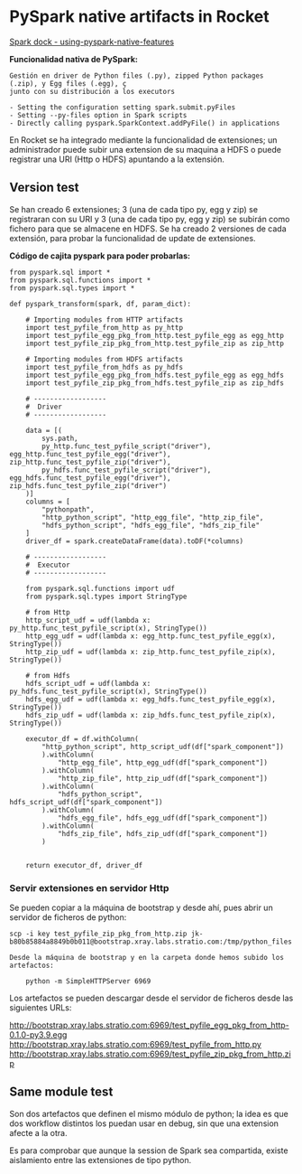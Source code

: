 # PySpark native artifacts in Rocket

[Spark dock - using-pyspark-native-features](https://spark.apache.org/docs/3.1.1/api/python/user_guide/python_packaging.html#using-pyspark-native-features)

**Funcionalidad nativa de PySpark:**
 
    Gestión en driver de Python files (.py), zipped Python packages (.zip), y Egg files (.egg), ç
    junto con su distribución a los executors
    
    - Setting the configuration setting spark.submit.pyFiles
    - Setting --py-files option in Spark scripts
    - Directly calling pyspark.SparkContext.addPyFile() in applications


En Rocket se ha integrado mediante la funcionalidad de extensiones; un
administrador puede subir una extension de su maquina a HDFS o puede
registrar una URI (Http o HDFS) apuntando a la extensión.

## Version test

Se han creado 6 extensiones; 3 (una de cada tipo py, egg y zip) se registraran con su URI y 3 (una de cada tipo py, egg y zip) se subirán como fichero para que se almacene en HDFS.
Se ha creado 2 versiones de cada extensión, para probar la funcionalidad de update de extensiones.

**Código de cajita pyspark para poder probarlas:**

```
from pyspark.sql import *
from pyspark.sql.functions import *
from pyspark.sql.types import *

def pyspark_transform(spark, df, param_dict):

    # Importing modules from HTTP artifacts
    import test_pyfile_from_http as py_http
    import test_pyfile_egg_pkg_from_http.test_pyfile_egg as egg_http
    import test_pyfile_zip_pkg_from_http.test_pyfile_zip as zip_http

    # Importing modules from HDFS artifacts
    import test_pyfile_from_hdfs as py_hdfs
    import test_pyfile_egg_pkg_from_hdfs.test_pyfile_egg as egg_hdfs
    import test_pyfile_zip_pkg_from_hdfs.test_pyfile_zip as zip_hdfs

    # ------------------
    #  Driver
    # ------------------

    data = [(
        sys.path, 
        py_http.func_test_pyfile_script("driver"), egg_http.func_test_pyfile_egg("driver"), zip_http.func_test_pyfile_zip("driver"),
        py_hdfs.func_test_pyfile_script("driver"), egg_hdfs.func_test_pyfile_egg("driver"), zip_hdfs.func_test_pyfile_zip("driver")
    )]
    columns = [
        "pythonpath",
        "http_python_script", "http_egg_file", "http_zip_file",
        "hdfs_python_script", "hdfs_egg_file", "hdfs_zip_file"
    ]
    driver_df = spark.createDataFrame(data).toDF(*columns)

    # ------------------
    #  Executor
    # ------------------

    from pyspark.sql.functions import udf
    from pyspark.sql.types import StringType
   
    # from Http
    http_script_udf = udf(lambda x: py_http.func_test_pyfile_script(x), StringType())
    http_egg_udf = udf(lambda x: egg_http.func_test_pyfile_egg(x), StringType())
    http_zip_udf = udf(lambda x: zip_http.func_test_pyfile_zip(x), StringType())

    # from Hdfs
    hdfs_script_udf = udf(lambda x: py_hdfs.func_test_pyfile_script(x), StringType())
    hdfs_egg_udf = udf(lambda x: egg_hdfs.func_test_pyfile_egg(x), StringType())
    hdfs_zip_udf = udf(lambda x: zip_hdfs.func_test_pyfile_zip(x), StringType())

    executor_df = df.withColumn(
        "http_python_script", http_script_udf(df["spark_component"])
        ).withColumn(
            "http_egg_file", http_egg_udf(df["spark_component"])
        ).withColumn(
            "http_zip_file", http_zip_udf(df["spark_component"])
        ).withColumn(
            "hdfs_python_script", hdfs_script_udf(df["spark_component"])
        ).withColumn(
            "hdfs_egg_file", hdfs_egg_udf(df["spark_component"])
        ).withColumn(
            "hdfs_zip_file", hdfs_zip_udf(df["spark_component"])
        )


    return executor_df, driver_df
```

### Servir extensiones en servidor Http

Se pueden copiar a la máquina de bootstrap y desde ahí, pues abrir un servidor de ficheros de python:

    scp -i key test_pyfile_zip_pkg_from_http.zip jk-b80b85884a8849b0b011@bootstrap.xray.labs.stratio.com:/tmp/python_files
    
    Desde la máquina de bootstrap y en la carpeta donde hemos subido los artefactos:
    
        python -m SimpleHTTPServer 6969

Los artefactos se pueden descargar desde el servidor de ficheros desde las siguientes URLs:

http://bootstrap.xray.labs.stratio.com:6969/test_pyfile_egg_pkg_from_http-0.1.0-py3.9.egg
http://bootstrap.xray.labs.stratio.com:6969/test_pyfile_from_http.py
http://bootstrap.xray.labs.stratio.com:6969/test_pyfile_zip_pkg_from_http.zip

    
## Same module test

Son dos artefactos que definen el mismo módulo de python; la idea es que dos workflow distintos los puedan usar en debug, sin que una extension afecte a la otra.

Es para comprobar que aunque la session de Spark sea compartida, existe aislamiento entre las extensiones de tipo python.
